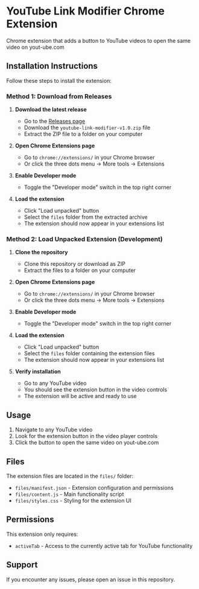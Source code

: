 # YouTube Link Modifier Chrome Extension

Chrome extension that adds a button to YouTube videos to open the same video on yout-ube.com

## Installation Instructions

Follow these steps to install the extension:

### Method 1: Download from Releases

1. **Download the latest release**
   - Go to the [Releases page](../../releases)
   - Download the `youtube-link-modifier-v1.0.zip` file
   - Extract the ZIP file to a folder on your computer

2. **Open Chrome Extensions page**
   - Go to `chrome://extensions/` in your Chrome browser
   - Or click the three dots menu → More tools → Extensions

3. **Enable Developer mode**
   - Toggle the "Developer mode" switch in the top right corner

4. **Load the extension**
   - Click "Load unpacked" button
   - Select the `files` folder from the extracted archive
   - The extension should now appear in your extensions list

### Method 2: Load Unpacked Extension (Development)

1. **Clone the repository**
   - Clone this repository or download as ZIP
   - Extract the files to a folder on your computer

2. **Open Chrome Extensions page**
   - Go to `chrome://extensions/` in your Chrome browser
   - Or click the three dots menu → More tools → Extensions

3. **Enable Developer mode**
   - Toggle the "Developer mode" switch in the top right corner

4. **Load the extension**
   - Click "Load unpacked" button
   - Select the `files` folder containing the extension files
   - The extension should now appear in your extensions list

5. **Verify installation**
   - Go to any YouTube video
   - You should see the extension button in the video controls
   - The extension will be active and ready to use

## Usage

1. Navigate to any YouTube video
2. Look for the extension button in the video player controls
3. Click the button to open the same video on yout-ube.com

## Files

The extension files are located in the `files/` folder:

- `files/manifest.json` - Extension configuration and permissions
- `files/content.js` - Main functionality script
- `files/styles.css` - Styling for the extension UI

## Permissions

This extension only requires:
- `activeTab` - Access to the currently active tab for YouTube functionality

## Support

If you encounter any issues, please open an issue in this repository.

